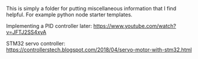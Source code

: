 This is simply a folder for putting miscellaneous information that I find helpful.  For example python node starter templates.



Implementing a PID controller later: https://www.youtube.com/watch?v=JFTJ2SS4xyA

STM32 servo controller:  https://controllerstech.blogspot.com/2018/04/servo-motor-with-stm32.html

